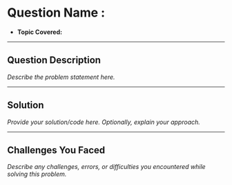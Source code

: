 # Question Name :

- **Topic Covered:** 
 

---

## Question Description

_Describe the problem statement here._

---

## Solution

_Provide your solution/code here. Optionally, explain your approach._



---

## Challenges You Faced

_Describe any challenges, errors, or difficulties you encountered while solving this problem._

